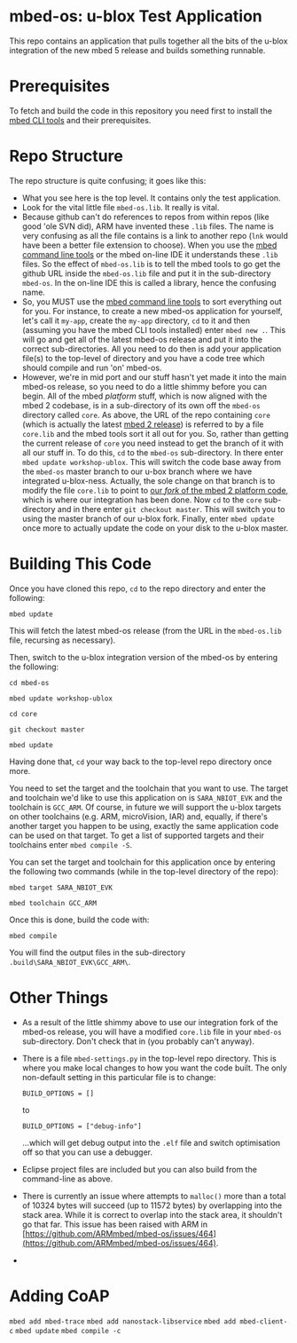 # mbed-os: u-blox Test Application

This repo contains an application that pulls together all the bits of the u-blox integration of the new mbed 5 release and builds something runnable.

# Prerequisites
To fetch and build the code in this repository you need first to install the [mbed CLI tools](https://github.com/ARMmbed/mbed-cli#installation) and their prerequisites.

# Repo Structure
The repo structure is quite confusing; it goes like this:

* What you see here is the top level. It contains only the test application.
* Look for the vital little file `mbed-os.lib`.  It really is vital.
* Because github can't do references to repos from within repos (like good 'ole SVN did), ARM have invented these `.lib` files.  The name is very confusing as all the file contains is a link to another repo (`lnk` would have been a better file extension to choose).  When you use the [mbed command line tools](https://github.com/ARMmbed/mbed-cli) or the mbed on-line IDE it understands these `.lib` files.  So the effect of `mbed-os.lib` is to tell the mbed tools to go get the github URL inside the `mbed-os.lib` file and put it in the sub-directory `mbed-os`.  In the on-line IDE this is called a library, hence the confusing name.
* So, you MUST use the [mbed command line tools](https://github.com/ARMmbed/mbed-cli) to sort everything out for you.  For instance, to create a new mbed-os application for yourself, let's call it `my-app`, create the `my-app` directory, `cd` to it and then (assuming you have the mbed CLI tools installed) enter `mbed new .`.  This will go and get all of the latest mbed-os release and put it into the correct sub-directories.  All you need to do then is add your application file(s) to the top-level of directory and you have a code tree which should compile and run 'on' mbed-os.
* However, we're in mid port and our stuff hasn't yet made it into the main mbed-os release, so you need to do a little shimmy before you can begin.  All of the mbed _platform_ stuff, which is now aligned with the mbed 2 codebase, is in a sub-directory of its own off the `mbed-os` directory called `core`.  As above, the URL of the repo containing `core` (which is actually the latest [mbed 2 release](https://github.com/mbedmicro/mbed)) is referred to by a file `core.lib` and the mbed tools sort it all out for you.  So, rather than getting the current release of `core` you need instead to get the branch of it with all our stuff in.  To do this, `cd` to the `mbed-os` sub-directory.  In there enter `mbed update workshop-ublox`.  This will switch the code base away from the `mbed-os` master branch to our u-box branch where we have integrated u-blox-ness.  Actually, the sole change on that branch is to modify the file `core.lib` to point to [our _fork_ of the mbed 2 platform code](https://github.com/ARMmbed/mbed-ublox), which is where our integration has been done.  Now `cd` to the `core` sub-directory and in there enter `git checkout master`.  This will switch you to using the master branch of our u-blox fork.  Finally, enter `mbed update` once more to actually update the code on your disk to the u-blox master.

# Building This Code
Once you have cloned this repo, `cd` to the repo directory and enter the following:

`mbed update`

This will fetch the latest mbed-os release (from the URL in the `mbed-os.lib` file, recursing as necessary).

Then, switch to the u-blox integration version of the mbed-os by entering the following:

`cd mbed-os`

`mbed update workshop-ublox`

`cd core`

`git checkout master`

`mbed update`

Having done that, `cd` your way back to the top-level repo directory once more.

You need to set the target and the toolchain that you want to use.  The target and toolchain we'd like to use this application on is `SARA_NBIOT_EVK` and the toolchain is `GCC_ARM`.  Of course, in future we will support the u-blox targets on other toolchains (e.g. ARM, microVision, IAR) and, equally, if there's another target you happen to be using, exactly the same application code can be used on that target.  To get a list of supported targets and their toolchains enter `mbed compile -S`.

You can set the target and toolchain for this application once by entering the following two commands (while in the top-level directory of the repo):

`mbed target SARA_NBIOT_EVK`

`mbed toolchain GCC_ARM`

Once this is done, build the code with:

`mbed compile`

You will find the output files in the sub-directory `.build\SARA_NBIOT_EVK\GCC_ARM\`.

# Other Things

* As a result of the little shimmy above to use our integration fork of the mbed-os release, you will have a modified `core.lib` file in your `mbed-os` sub-directory.  Don't check that in (you probably can't anyway).
* There is a file `mbed-settings.py` in the top-level repo directory.  This is where you make local changes to how you want the code built.  The only non-default setting in this particular file is to change:

  `BUILD_OPTIONS = []`

  to

  `BUILD_OPTIONS = ["debug-info"]`

  ...which will get debug output into the `.elf` file and switch optimisation off so that you can use a debugger.
* Eclipse project files are included but you can also build from the command-line as above.
* There is currently an issue where attempts to `malloc()` more than a total of 10324 bytes will succeed (up to 11572 bytes) by overlapping into the stack area.  While it is correct to overlap into the stack area, it shouldn't go that far.  This issue has been raised with ARM in [https://github.com/ARMmbed/mbed-os/issues/464](https://github.com/ARMmbed/mbed-os/issues/464).
* 

# Adding CoAP

`mbed add mbed-trace`
`mbed add nanostack-libservice`
`mbed add mbed-client-c`
`mbed update`
`mbed compile -c`
